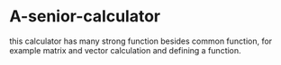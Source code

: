 # A-senior-calculator
this calculator has many strong function besides common function, for example matrix and vector calculation and  defining a function.
